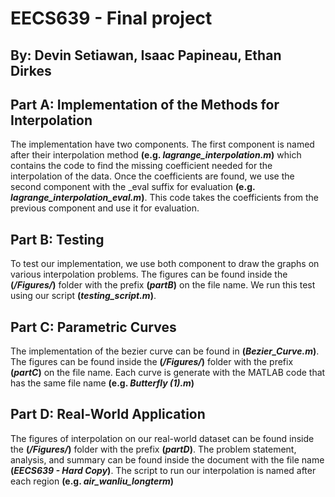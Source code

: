 # EECS639 - Final project
## By: Devin Setiawan, Isaac Papineau, Ethan Dirkes

## Part A: Implementation of the Methods for Interpolation
The implementation have two components. The first component is named after their interpolation method **(e.g. _lagrange_interpolation.m_)** which contains the code to find the missing coefficient needed for the interpolation of the data. Once the coefficients are found, we use the second component with the _eval suffix for evaluation **(e.g. _lagrange_interpolation_eval.m_)**. This code takes the coefficients from the previous component and use it for evaluation.

## Part B: Testing
To test our implementation, we use both component to draw the graphs on various interpolation problems. The figures can be found inside the **(_/Figures/_)** folder with the prefix **(_partB_)** on the file name. We run this test using our script **(_testing_script.m_)**.

## Part C: Parametric Curves
The implementation of the bezier curve can be found in **(_Bezier_Curve.m_)**. The figures can be found inside the **(_/Figures/_)** folder with the prefix **(_partC_)** on the file name. Each curve is generate with the MATLAB code that has the same file name **(e.g. _Butterfly (1).m_)**

## Part D: Real-World Application
The figures of interpolation on our real-world dataset can be found inside the **(_/Figures/_)** folder with the prefix **(_partD_)**. The problem statement, analysis, and summary can be found inside the document with the file name **(_EECS639 - Hard Copy_)**. The script to run our interpolation is named after each region **(e.g. _air_wanliu_longterm_)**
